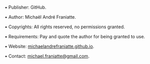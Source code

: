 ﻿  
• Publisher: GitHub.  
  
• Author: Michaël André Franiatte.  
  
• Copyrights: All rights reserved, no permissions granted.  
  
• Requirements: Pay and quote the author for being granted to use.  
  
• Website: [michaelandrefraniatte.github.io](https://michaelandrefraniatte.github.io/).  
  
• Contact: michael.franiatte@gmail.com.  
  